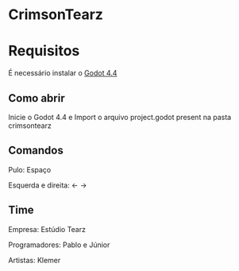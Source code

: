 # CrimsonTearz


# Requisitos
É necessário instalar o [Godot 4.4](https://godotengine.org)


## Como abrir
Inicie o Godot 4.4 e Import o arquivo project.godot present na pasta crimsontearz


## Comandos
Pulo: Espaço


Esquerda e direita: <- ->

## Time

Empresa: Estúdio Tearz


Programadores: Pablo e Júnior


Artistas: Klemer
